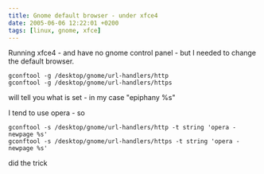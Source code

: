```yaml
---
title: Gnome default browser - under xfce4
date: 2005-06-06 12:22:01 +0200
tags: [linux, gnome, xfce]
---
```


Running xfce4 - and have no gnome control panel - but I needed to change the default browser.

```shell
gconftool -g /desktop/gnome/url-handlers/http
gconftool -g /desktop/gnome/url-handlers/https
```

will tell you what is set - in my case "epiphany %s"

I tend to use opera - so

```shell
gconftool -s /desktop/gnome/url-handlers/http -t string 'opera -newpage %s'
gconftool -s /desktop/gnome/url-handlers/https -t string 'opera -newpage %s'
```

did the trick
